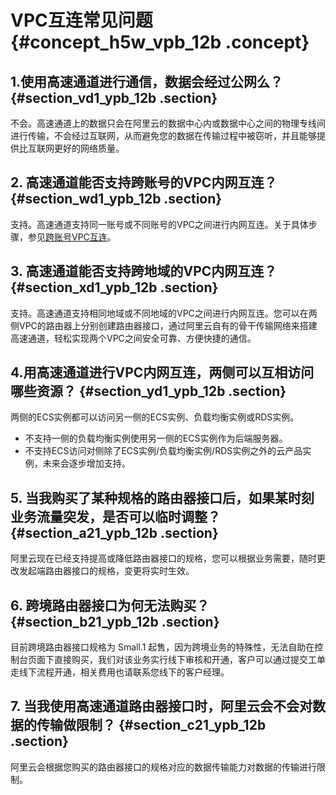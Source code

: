 # VPC互连常见问题 {#concept_h5w_vpb_12b .concept}

## 1.使用高速通道进行通信，数据会经过公网么？ {#section_vd1_ypb_12b .section}

不会。高速通道上的数据只会在阿里云的数据中心内或数据中心之间的物理专线间进行传输，不会经过互联网，从而避免您的数据在传输过程中被窃听，并且能够提供比互联网更好的网络质量。

## 2. 高速通道能否支持跨账号的VPC内网互连？ {#section_wd1_ypb_12b .section}

支持。高速通道支持同一账号或不同账号的VPC之间进行内网互连。关于具体步骤，参见[跨账号VPC互连](../cn.zh-CN/快速入门/跨账号VPC互连.md#)。

## 3. 高速通道能否支持跨地域的VPC内网互连？ {#section_xd1_ypb_12b .section}

支持。高速通道支持相同地域或不同地域的VPC之间进行内网互连。您可以在两侧VPC的路由器上分别创建路由器接口，通过阿里云自有的骨干传输网络来搭建高速通道，轻松实现两个VPC之间安全可靠、方便快捷的通信。

## 4.用高速通道进行VPC内网互连，两侧可以互相访问哪些资源？ {#section_yd1_ypb_12b .section}

两侧的ECS实例都可以访问另一侧的ECS实例、负载均衡实例或RDS实例。

-   不支持一侧的负载均衡实例使用另一侧的ECS实例作为后端服务器。
-   不支持ECS访问对侧除了ECS实例/负载均衡实例/RDS实例之外的云产品实例，未来会逐步增加支持。

## 5. 当我购买了某种规格的路由器接口后，如果某时刻业务流量突发，是否可以临时调整？ {#section_a21_ypb_12b .section}

阿里云现在已经支持提高或降低路由器接口的规格，您可以根据业务需要，随时更改发起端路由器接口的规格，变更将实时生效。

## 6. 跨境路由器接口为何无法购买？ {#section_b21_ypb_12b .section}

目前跨境路由器接口规格为 Small.1 起售，因为跨境业务的特殊性，无法自助在控制台页面下直接购买，我们对该业务实行线下审核和开通，客户可以通过提交工单走线下流程开通，相关费用也请联系您线下的客户经理。

## 7. 当我使用高速通道路由器接口时，阿里云会不会对数据的传输做限制？ {#section_c21_ypb_12b .section}

阿里云会根据您购买的路由器接口的规格对应的数据传输能力对数据的传输进行限制。

